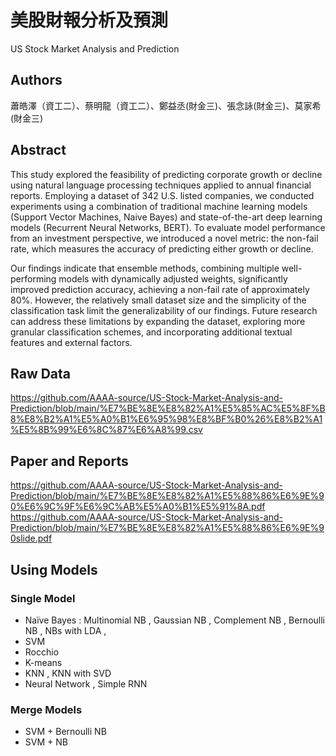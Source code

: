 # 美股財報分析及預測
US Stock Market Analysis and Prediction

## Authors
蕭皓澤（資工二）、蔡明龍（資工二）、鄭益丞(財金三)、張念詠(財金三)、莫家希(財金三)

## Abstract 
This study explored the feasibility of predicting corporate growth or decline using natural language processing techniques applied to annual financial reports. 
Employing a dataset of 342 U.S. listed companies, we conducted experiments using a combination of traditional machine learning models (Support Vector Machines, Naive Bayes) and state-of-the-art deep learning models 
(Recurrent Neural Networks, BERT). To evaluate model performance from an investment perspective, we introduced a novel metric: the non-fail rate, which measures the accuracy of predicting either growth or decline.

Our findings indicate that ensemble methods, combining multiple well-performing models with dynamically adjusted weights, significantly improved prediction accuracy, achieving a non-fail rate of approximately 80%. 
However, the relatively small dataset size and the simplicity of the classification task limit the generalizability of our findings. Future research can address these limitations by expanding the dataset, 
exploring more granular classification schemes, and incorporating additional textual features and external factors.

## Raw Data 
https://github.com/AAAA-source/US-Stock-Market-Analysis-and-Prediction/blob/main/%E7%BE%8E%E8%82%A1%E5%85%AC%E5%8F%B8%E8%B2%A1%E5%A0%B1%E6%95%98%E8%BF%B0%26%E8%B2%A1%E5%8B%99%E6%8C%87%E6%A8%99.csv

## Paper and Reports 
https://github.com/AAAA-source/US-Stock-Market-Analysis-and-Prediction/blob/main/%E7%BE%8E%E8%82%A1%E5%88%86%E6%9E%90%E6%9C%9F%E6%9C%AB%E5%A0%B1%E5%91%8A.pdf
https://github.com/AAAA-source/US-Stock-Market-Analysis-and-Prediction/blob/main/%E7%BE%8E%E8%82%A1%E5%88%86%E6%9E%90slide.pdf

## Using Models 
### Single Model
- Naïve Bayes : Multinomial NB , Gaussian NB , Complement NB , Bernoulli NB , NBs with LDA , 
- SVM 
- Rocchio
- K-means
- KNN , KNN with SVD
- Neural Network , Simple RNN
### Merge Models
- SVM + Bernoulli NB
- SVM + NB
